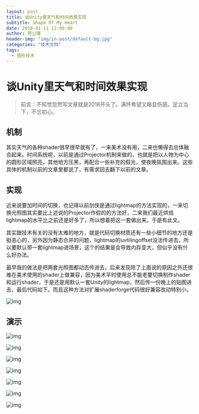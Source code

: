 ```yaml
---
layout: post
title: 谈Unity里天气和时间效果实现
subtitle: Shape Of My Heart
date: 2018-01-11 12:00:00
author: 周公瑾
header-img: "img/in-post/default-bg.jpg"
categories: "技术文档"
tags:
  - 图形技术
---
```



# 谈Unity里天气和时间效果实现

> 前言：不知觉忽然写文章就是2018开头了。满怀希望又略显伤感。足立当下，不忘初心。

## 机制
其实天气的各种shader很早很早就有了，一来美术没有用，二来也懒得去总体融合起来。时间系统呢，以前是通过Projector机制来做的，也就是把以人物为中心的圆形区域照亮，其他地方压黑，再配合一些补充的假光，使夜晚氛围出来。这些具体的机制以前的文章里都说了，有需求回去翻下以前的文章。

## 实现
近来说要加时间的切换，也记得以前剑侠是通过lightmap的方法实现的，一来切换光照图其实要比上述说的Projector作假的的方法好，二来我们最近烘焙lightmap的水平比之前还是好多了，所以想着把这一套做出来。于是有此文。<!-- more -->

其实跟技术有关的没有太难的地方，就是代码切换材质还有一些小细节的地方还是挺恶心的，另外因为静态合并的问题，lightmap的uvtilingoffset没法传进去，所以要默认带一套lightmap进场景，这个的结果是会导致内存变大，但似乎没有什么好办法。

最早我的做法是把两套光照图都动态传进去，后来发现除了上面说的原因之外还很难在美术使用的shader上做兼容，因为美术平时使用总不能老要切换制作shader和运行shader，于是还是用默认一套Unity的lightmap，然后传一份晚上的贴图进去，最后代码如下。而且这种方法对扩展shaderforge代码很好兼容改动特别小。  

![img](/img/in-post/talk-time-and-weather-in-unity/lightmap-code.png)

## 演示

![img](/img/in-post/talk-time-and-weather-in-unity/bleach-time-and-weather.gif)


![img](/img/in-post/talk-time-and-weather-in-unity/bleach-day.png)

![img](/img/in-post/talk-time-and-weather-in-unity/bleach-night.png)


![img](/img/in-post/talk-time-and-weather-in-unity/bleach-day-rain.png)

![img](/img/in-post/talk-time-and-weather-in-unity/bleach-night-rain.png)


![img](/img/in-post/talk-time-and-weather-in-unity/bleach-day-snow.png)

![img](/img/in-post/talk-time-and-weather-in-unity/bleach-night-snow.png)


